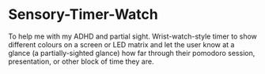 # Sensory-Timer-Watch
To help me with my ADHD and partial sight. Wrist-watch-style timer to show different colours on a screen or LED matrix and let the user know at a glance (a partially-sighted glance) how far through their pomodoro session, presentation, or other block of time they are.
